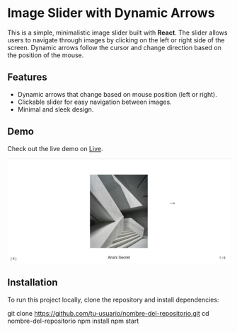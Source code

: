# Image Slider with Dynamic Arrows 

This is a simple, minimalistic image slider built with **React**. The slider allows users to navigate through images by clicking on the left or right side of the screen. Dynamic arrows follow the cursor and change direction based on the position of the mouse.

## Features

- Dynamic arrows that change based on mouse position (left or right).
- Clickable slider for easy navigation between images.
- Minimal and sleek design.

## Demo
Check out the live demo on [Live](https://an4s3crwt.github.io/alastair-react-slider/).

![Slider Demo](./public/react-alastair.jpg)

## Installation

To run this project locally, clone the repository and install dependencies:


git clone https://github.com/tu-usuario/nombre-del-repositorio.git
cd nombre-del-repositorio
npm install
npm start
